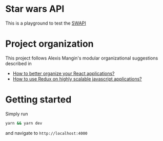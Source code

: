 # Star wars API
This is a playground to test the [SWAPI](https://swapi.co/api/)

# Project organization

This project follows Alexis Mangin's modular organizational suggestions described in

* [How to better organize your React applications?](https://medium.com/@alexmngn/how-to-better-organize-your-react-applications-2fd3ea1920f1)
* [How to use Redux on highly scalable javascript applications?](https://medium.com/@alexmngn/how-to-use-redux-on-highly-scalable-javascript-applications-4e4b8cb5ef38)

# Getting started

Simply run
```bash
yarn && yarn dev
```
and navigate to `http://localhost:4000`
